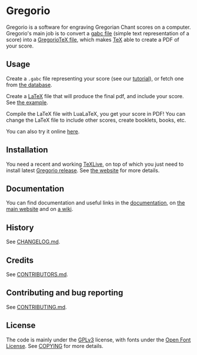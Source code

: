 # Gregorio

Gregorio is a software for engraving Gregorian Chant scores on a computer. Gregorio's main job is to convert a [gabc file](http://home.gna.org/gregorio/gabc/) (simple text representation of a score) into a [GregorioTeX file](http://home.gna.org/gregorio/gregoriotex/), which makes [TeX](http://home.gna.org/gregorio/gregoriotex/tex) able to create a PDF of your score.

## Usage

Create a `.gabc` file representing your score (see our [tutorial](http://home.gna.org/gregorio/tutorial/tutorial-gabc-01)), or fetch one from [the database](http://gregobase.selapa.net/).

Create a [LaTeX](http://fr.wikipedia.org/wiki/LaTeX) file that will produce the final pdf, and include your score. See [the example](examples/main-lualatex.tex).

Compile the LaTeX file with LuaLaTeX, you get your score in PDF! You can change the LaTeX file to include other scores, create booklets, books, etc.

You can also try it online [here](http://dev.illuminarepublications.com/gregorio/).

## Installation

You need a recent and working [TeXLive](https://www.tug.org/texlive/), on top of which you just need to install latest [Gregorio release](https://github.com/gregorio-project/gregorio/releases). See [the website](http://home.gna.org/gregorio/installation) for more details.

## Documentation

You can find documentation and useful links in the [documentation](doc/), on [the main website](http://home.gna.org/gregorio/) and on [a wiki](http://gregoriochant.org).

## History

See [CHANGELOG.md](CHANGELOG.md).

## Credits

See [CONTRIBUTORS.md](CONTRIBUTORS.md).

## Contributing and bug reporting

See [CONTRIBUTING.md](CONRIBUTING.md).

## License

The code is mainly under the [GPLv3](https://www.gnu.org/licenses/quick-guide-gplv3.en.html) license, with fonts under the [Open Font License](http://scripts.sil.org/cms/scripts/page.php?site_id=nrsi&id=OFL). See [COPYING](COPYING) for more details.
